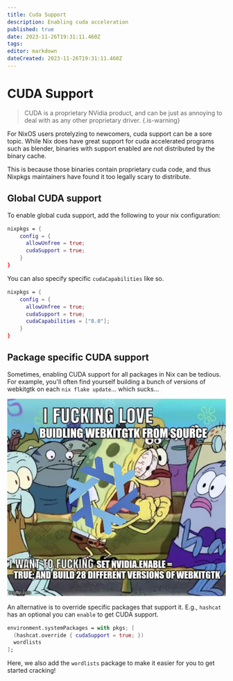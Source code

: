 ```yaml
---
title: Cuda Support
description: Enabling cuda acceleration
published: true
date: 2023-11-26T19:31:11.460Z
tags: 
editor: markdown
dateCreated: 2023-11-26T19:31:11.460Z
---
```


# CUDA Support

> CUDA is a proprietary NVidia product, and can be just as annoying to deal with as any other proprietary driver.
{.is-warning}

For NixOS users protelyzing to newcomers, cuda support can be a sore topic. While Nix does have great support for cuda accelerated programs such as blender, binaries with support enabled are not distributed by the binary cache.

This is because those binaries contain proprietary cuda code, and thus Nixpkgs maintainers have found it too legally scary to distribute. 

## Global CUDA support

To enable global cuda support, add the following to your nix configuration:

```nix
nixpkgs = {
    config = {
      allowUnfree = true;
      cudaSupport = true;
    }
}
```

You can also specify specific `cudaCapabilities` like so.


```nix
nixpkgs = {
    config = {
      allowUnfree = true;
      cudaSupport = true;
      cudaCapabilities = ["8.0"];
    }
}
```

## Package specific CUDA support

Sometimes, enabling CUDA support for all packages in Nix can be tedious. For example, you'll often find yourself building a bunch of versions of webkitgtk on each `nix flake update`... which sucks...

![4f596a0a3290e847.jpg](/4f596a0a3290e847.jpg)

An alternative is to override specific packages that support it. E.g., `hashcat` has an optional you can `enable` to get CUDA support.

```nix
environment.systemPackages = with pkgs; [
  (hashcat.override { cudaSupport = true; })
  wordlists
];
```

Here, we also add the `wordlists` package to make it easier for you to get started cracking!
